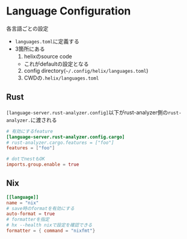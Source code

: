# Language Configuration

各言語ごとの設定

* `languages.toml`に定義する
* 3箇所にある
  1. helixのsource code
    * これがdefaultの設定となる
  2. config directory(`~/.config/helix/languages.toml`)
  3. CWDの`.helix/languages.toml`


## Rust

`[language-server.rust-analyzer.config]`以下がrust-analyzer側の`rust-analyzer.`に渡される

```toml
# 有効にするfeature
[language-server.rust-analyzer.config.cargo]
# rust-analyzer.cargo.features = ["foo"]
features = ["foo"]

# dotでnestもOK
imports.group.enable = true
```

## Nix

```toml
[[language]]
name = "nix"
# save時のformatを有効にする
auto-format = true
# formatterを指定
# hx --health nixで設定を確認できる
formatter = { command = "nixfmt"}
```

